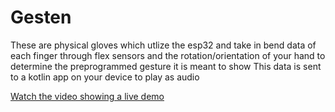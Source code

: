 # Gesten
These are physical gloves which utlize the esp32 and take in bend data of each finger through flex sensors and the rotation/orientation of your hand to determine the preprogrammed gesture it is meant to show
This data is sent to a kotlin app on your device to play as audio

[Watch the video showing a live demo](https://raw.githubusercontent.com/AJAdityaJain/Gesten-Gloves/master/video.mp4)
